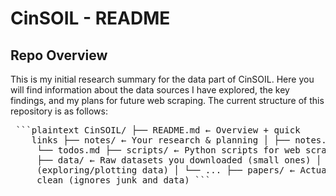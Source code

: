 # CinSOIL - README

## Repo Overview

This is my initial research summary for the data part of CinSOIL. Here you will find information about the data sources I have explored, the key findings, and my plans for future web scraping.
The current structure of this repository is as follows:


<pre lang="markdown"> ```plaintext CinSOIL/ ├── README.md ← Overview + quick 
    links ├── notes/ ← Your research & planning │ ├── notes.md │ ├── papers-summary.md │
     └── todos.md ├── scripts/ ← Python scripts for web scraping │ ├── ... │ └── ... 
     ├── data/ ← Raw datasets you downloaded (small ones) │ ├── ... │ └── ... ├── notebooks/ ← Jupyter Notebooks 
     (exploring/plotting data) │ └── ... ├── papers/ ← Actual PDFs or BibTeX here └── .gitignore ← Keeps repo 
     clean (ignores junk and data) ``` 
</pre>


